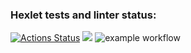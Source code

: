 ### Hexlet tests and linter status:
[![Actions Status](https://github.com/mylitvinov/frontend-project-lvl1/workflows/hexlet-check/badge.svg)](https://github.com/mylitvinov/frontend-project-lvl1/actions) <a href="https://codeclimate.com/github/codeclimate/codeclimate/maintainability"><img src="https://api.codeclimate.com/v1/badges/a99a88d28ad37a79dbf6/maintainability" /></a> ![example workflow](https://github.com/github/docs/actions/workflows/main.yml/badge.svg)